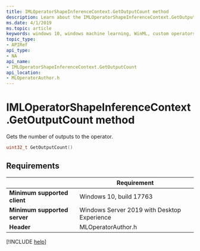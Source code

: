 ```yaml
---
title: IMLOperatorShapeInferenceContext.GetOutputCount method
description: Learn about the IMLOperatorShapeInferenceContext.GetOutputCount method. This method gets the number of outputs to the operator.
ms.date: 4/1/2019
ms.topic: article
keywords: windows 10, windows machine learning, WinML, custom operators, GetOutputCount
topic_type:
- APIRef
api_type:
- NA
api_name:
- IMLOperatorShapeInferenceContext.GetOutputCount
api_location:
- MLOperatorAuthor.h
---
```


# IMLOperatorShapeInferenceContext.GetOutputCount method

Gets the number of outputs to the operator.

```cpp
uint32_t GetOutputCount()
```

## Requirements

| | Requirement |
|-|-|
| **Minimum supported client** | Windows 10, build 17763 |
| **Minimum supported server** | Windows Server 2019 with Desktop Experience |
| **Header** | MLOperatorAuthor.h |

[!INCLUDE [help](../../includes/get-help.md)]
